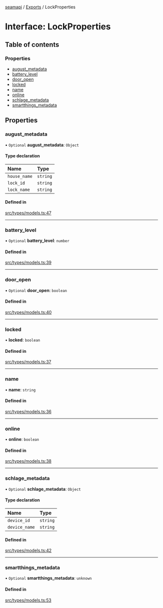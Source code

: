 [seamapi](../README.md) / [Exports](../modules.md) / LockProperties

# Interface: LockProperties

## Table of contents

### Properties

- [august\_metadata](LockProperties.md#august_metadata)
- [battery\_level](LockProperties.md#battery_level)
- [door\_open](LockProperties.md#door_open)
- [locked](LockProperties.md#locked)
- [name](LockProperties.md#name)
- [online](LockProperties.md#online)
- [schlage\_metadata](LockProperties.md#schlage_metadata)
- [smartthings\_metadata](LockProperties.md#smartthings_metadata)

## Properties

### august\_metadata

• `Optional` **august\_metadata**: `Object`

#### Type declaration

| Name | Type |
| :------ | :------ |
| `house_name` | `string` |
| `lock_id` | `string` |
| `lock_name` | `string` |

#### Defined in

[src/types/models.ts:47](https://github.com/seamapi/seamapi-javascript/blob/main/src/types/models.ts#L47)

___

### battery\_level

• `Optional` **battery\_level**: `number`

#### Defined in

[src/types/models.ts:39](https://github.com/seamapi/seamapi-javascript/blob/main/src/types/models.ts#L39)

___

### door\_open

• `Optional` **door\_open**: `boolean`

#### Defined in

[src/types/models.ts:40](https://github.com/seamapi/seamapi-javascript/blob/main/src/types/models.ts#L40)

___

### locked

• **locked**: `boolean`

#### Defined in

[src/types/models.ts:37](https://github.com/seamapi/seamapi-javascript/blob/main/src/types/models.ts#L37)

___

### name

• **name**: `string`

#### Defined in

[src/types/models.ts:36](https://github.com/seamapi/seamapi-javascript/blob/main/src/types/models.ts#L36)

___

### online

• **online**: `boolean`

#### Defined in

[src/types/models.ts:38](https://github.com/seamapi/seamapi-javascript/blob/main/src/types/models.ts#L38)

___

### schlage\_metadata

• `Optional` **schlage\_metadata**: `Object`

#### Type declaration

| Name | Type |
| :------ | :------ |
| `device_id` | `string` |
| `device_name` | `string` |

#### Defined in

[src/types/models.ts:42](https://github.com/seamapi/seamapi-javascript/blob/main/src/types/models.ts#L42)

___

### smartthings\_metadata

• `Optional` **smartthings\_metadata**: `unknown`

#### Defined in

[src/types/models.ts:53](https://github.com/seamapi/seamapi-javascript/blob/main/src/types/models.ts#L53)
